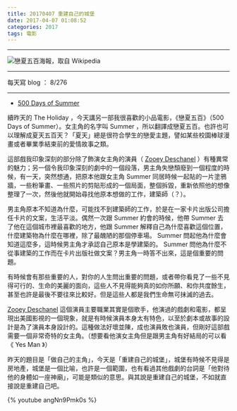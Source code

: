 ```yaml
---
title: 20170407 重建自己的城堡
date: 2017-04-07 01:08:52
categories: 2017
tags: 電影
---
```

---

![戀夏五百海報，取自 Wikipedia ](https://c1.staticflickr.com/3/2809/33024933754_e455e6aa65_o.jpg)

---

每天寫 blog ： 8/276

---

- [500 Days of Summer](https://en.wikipedia.org/wiki/500_Days_of_Summer)

續昨天的 The Holiday ，今天講另一部我很喜歡的小品電影，《戀夏五百》（500 Days of Summer）。女主角的名字叫 Summer ，所以翻譯成戀夏五百。也許也可以理解成夏天五百天？「夏天」總是很符合學生的戀愛主題，譬如某些校園棒球漫畫或者畢業季結束前的愛情故事之類。

這部戲我印象深刻的部分除了飾演女主角的演員（ [Zooey Deschanel](https://en.wikipedia.org/wiki/Zooey_Deschanel) ）有種異常的魅力；另一個令我印象深刻的劇中的一個段落，男主角失戀頹廢到一個程度的時候，有一天，突然想通，把原本他跟女主角 Summer 同居時候一起貼的一片塗鴉牆，一些粉筆畫、一些照片的剪貼形成的一個局面，整個拆毀，重新依照他的想像整理了一次，然後他就開始尋找他原本想做的工作，建築師（？）。

男主角原本不知道為什麼，可能找不到建築師的工作，於是在一家卡片出版公司擔任卡片的文案，生活平淡。偶然一次跟 Summer 約會的時候，他帶 Summer 去了他在這個城市裡最喜歡的地方，他跟 Summer 解釋自己為什麼喜歡這個位置，什麼建築物為什麼在哪裡，除了最醜陋的那個停車場。 Summer 問起他為什麼會知道這麼多，這時候男主角才承認自己原本是學建築的。 Summer 問他為什麼不從事建築的工作而在卡片出版社做文案？男主角一時答不出來，這是個重要的問題。

有時候會有那些重要的人，對你的人生問出重要的問題，或者帶你看見了一些不見得可行的、生命的美麗的面向，這些人不見得能夠真的如你所願、和你共度餘生，甚至也許是最後不要往來比較好。但是這些人都是我們生命無可抹滅的過去。

[Zooey Deschanel](https://en.wikipedia.org/wiki/Zooey_Deschanel) 這個演員主要職業其實是個歌手，他演過的戲劇和電影，都呈現出美國影視的一個現象，就是有時候演員本身太有特色，以至於劇本或故事的設計是為了演員本身設計的。這種做法好壞並陳，成也演員敗也演員，但剛好這部戲需要一個非常奇特的女主角。（想要看他演女主角但是跟男主角有好結局的可以看《 Yes Man 》）

昨天的題目是「做自己的主角」，今天是「重建自己的城堡」，城堡有時候不見得是房地產，城堡是一個比喻，也許是一個範圍，也有看過其他戲劇的台詞是「他對待他的身體如一座神廟」，可能是類似的意思。與其說是重建自己的城堡，不如就直接說是重建自己吧。

{% youtube angNn9Pmk0s %}
